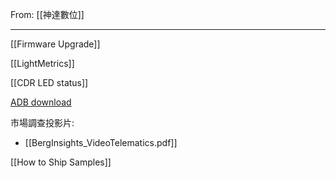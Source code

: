 From: [[神達數位]]

---

[[Firmware Upgrade]]

[[LightMetrics]]

[[CDR LED status]]

[ADB download](https://hi-upchen.medium.com/%E5%A6%82%E4%BD%95%E5%9C%A8-win10-%E5%AE%89%E8%A3%9D-android-adb%E5%B7%A5%E5%85%B7-8546cb0b81ce)

市場調查投影片:
- [[BergInsights_VideoTelematics.pdf]]

[[How to Ship Samples]]